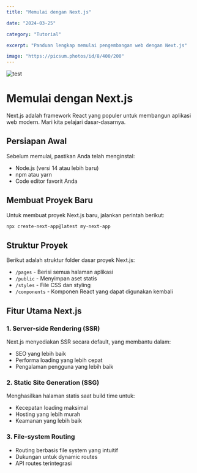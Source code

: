 ```yaml
---
title: "Memulai dengan Next.js"

date: "2024-03-25"

category: "Tutorial"

excerpt: "Panduan lengkap memulai pengembangan web dengan Next.js"

image: "https://picsum.photos/id/8/400/200"
---
```

![test](https://picsum.photos/id/6/360/200)

# Memulai dengan Next.js

Next.js adalah framework React yang populer untuk membangun aplikasi web modern. Mari kita pelajari dasar-dasarnya.

## Persiapan Awal

Sebelum memulai, pastikan Anda telah menginstal:

- Node.js (versi 14 atau lebih baru)
- npm atau yarn
- Code editor favorit Anda

## Membuat Proyek Baru

Untuk membuat proyek Next.js baru, jalankan perintah berikut:

```bash
npx create-next-app@latest my-next-app
```

## Struktur Proyek

Berikut adalah struktur folder dasar proyek Next.js:

- `/pages` - Berisi semua halaman aplikasi
- `/public` - Menyimpan aset statis
- `/styles` - File CSS dan styling
- `/components` - Komponen React yang dapat digunakan kembali

## Fitur Utama Next.js

### 1. Server-side Rendering (SSR)

Next.js menyediakan SSR secara default, yang membantu dalam:

- SEO yang lebih baik
- Performa loading yang lebih cepat
- Pengalaman pengguna yang lebih baik

### 2. Static Site Generation (SSG)

Menghasilkan halaman statis saat build time untuk:

- Kecepatan loading maksimal
- Hosting yang lebih murah
- Keamanan yang lebih baik

### 3. File-system Routing

- Routing berbasis file system yang intuitif
- Dukungan untuk dynamic routes
- API routes terintegrasi
